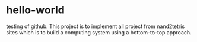 # hello-world
testing of github.
This project is to implement all project from nand2tetris sites which is to build a computing system using a bottom-to-top approach.
